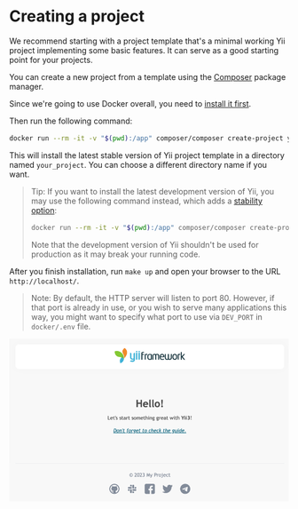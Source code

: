 # Creating a project

We recommend starting with a project template that's a minimal working Yii project implementing some basic features.
It can serve as a good starting point for your projects.

You can create a new project from a template using the [Composer](https://getcomposer.org) package manager.

Since we're going to use Docker overall, you need to [install it first](https://docs.docker.com/get-started/get-docker/).

Then run the following command:

```sh
docker run --rm -it -v "$(pwd):/app" composer/composer create-project yiisoft/app your_project
```

This will install the latest stable version of Yii project template in a directory named `your_project`.
You can choose a different directory name if you want.

> Tip: If you want to install the latest development version of Yii, you may use the following command instead,
> which adds a [stability option](https://getcomposer.org/doc/04-schema.md#minimum-stability):
>
> ```bash
> docker run --rm -it -v "$(pwd):/app" composer/composer create-project --stability=dev yiisoft/app your_project
> ```
>
> Note that the development version of Yii shouldn't be used for production as it may break your running code.

After you finish installation, run `make up` and open your browser to the URL `http://localhost/`.

> Note: By default, the HTTP server will listen to port 80. However, if that port is already in use, or you wish to 
serve many applications this way, you might want to specify what port to use via `DEV_PORT` in `docker/.env` file.

![Successful Installation of Yii](img/app-installed.png)
